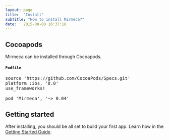 ```yaml
---
layout: page
title:  "Install"
subTitle: "How to install Mirmeca?"
date:   2015-08-08 16:37:18
---
```


## Cocoapods
Mirmeca can be installed through Cocoapods.

#### `Podfile`

<pre class="prettyprint">
source 'https://github.com/CocoaPods/Specs.git'
platform :ios, '8.0'
use_frameworks!

pod 'Mirmeca', '~> 0.04'
</pre>

## Getting started

After installing, you should be all set to build your first app. Learn how in the [Getting Started Guide](/Mirmeca/tutorials/getting-started/).
